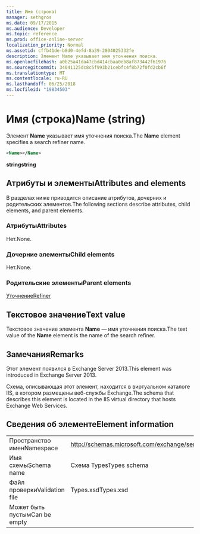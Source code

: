 ```yaml
---
title: Имя (строка)
manager: sethgros
ms.date: 09/17/2015
ms.audience: Developer
ms.topic: reference
ms.prod: office-online-server
localization_priority: Normal
ms.assetid: cffb41de-b8d0-4efd-8a39-2804025332fe
description: Элемент Name указывает имя уточнения поиска.
ms.openlocfilehash: a0b25a41da47cbd414cbaa0eb8af873442f61976
ms.sourcegitcommit: 34041125dc8c5f993b21cebfc4f8b72f0fd2cb6f
ms.translationtype: MT
ms.contentlocale: ru-RU
ms.lasthandoff: 06/25/2018
ms.locfileid: "19834503"
---
```

# <a name="name-string"></a><span data-ttu-id="a9607-103">Имя (строка)</span><span class="sxs-lookup"><span data-stu-id="a9607-103">Name (string)</span></span>

<span data-ttu-id="a9607-104">Элемент **Name** указывает имя уточнения поиска.</span><span class="sxs-lookup"><span data-stu-id="a9607-104">The **Name** element specifies a search refiner name.</span></span> 
  
```XML
<Name></Name>
```

<span data-ttu-id="a9607-105">**string**</span><span class="sxs-lookup"><span data-stu-id="a9607-105">**string**</span></span>

## <a name="attributes-and-elements"></a><span data-ttu-id="a9607-106">Атрибуты и элементы</span><span class="sxs-lookup"><span data-stu-id="a9607-106">Attributes and elements</span></span>

<span data-ttu-id="a9607-107">В разделах ниже приводится описание атрибутов, дочерних и родительских элементов.</span><span class="sxs-lookup"><span data-stu-id="a9607-107">The following sections describe attributes, child elements, and parent elements.</span></span>
  
### <a name="attributes"></a><span data-ttu-id="a9607-108">Атрибуты</span><span class="sxs-lookup"><span data-stu-id="a9607-108">Attributes</span></span>

<span data-ttu-id="a9607-109">Нет.</span><span class="sxs-lookup"><span data-stu-id="a9607-109">None.</span></span>
  
### <a name="child-elements"></a><span data-ttu-id="a9607-110">Дочерние элементы</span><span class="sxs-lookup"><span data-stu-id="a9607-110">Child elements</span></span>

<span data-ttu-id="a9607-111">Нет.</span><span class="sxs-lookup"><span data-stu-id="a9607-111">None.</span></span>
  
### <a name="parent-elements"></a><span data-ttu-id="a9607-112">Родительские элементы</span><span class="sxs-lookup"><span data-stu-id="a9607-112">Parent elements</span></span>

[<span data-ttu-id="a9607-113">Уточнение</span><span class="sxs-lookup"><span data-stu-id="a9607-113">Refiner</span></span>](refiner.md)
  
## <a name="text-value"></a><span data-ttu-id="a9607-114">Текстовое значение</span><span class="sxs-lookup"><span data-stu-id="a9607-114">Text value</span></span>

<span data-ttu-id="a9607-115">Текстовое значение элемента **Name** — имя уточнения поиска.</span><span class="sxs-lookup"><span data-stu-id="a9607-115">The text value of the **Name** element is the name of the search refiner.</span></span> 
  
## <a name="remarks"></a><span data-ttu-id="a9607-116">Замечания</span><span class="sxs-lookup"><span data-stu-id="a9607-116">Remarks</span></span>

<span data-ttu-id="a9607-117">Этот элемент появился в Exchange Server 2013.</span><span class="sxs-lookup"><span data-stu-id="a9607-117">This element was introduced in Exchange Server 2013.</span></span>
  
<span data-ttu-id="a9607-118">Схема, описывающая этот элемент, находится в виртуальном каталоге IIS, в котором размещены веб-службы Exchange.</span><span class="sxs-lookup"><span data-stu-id="a9607-118">The schema that describes this element is located in the IIS virtual directory that hosts Exchange Web Services.</span></span>
  
## <a name="element-information"></a><span data-ttu-id="a9607-119">Сведения об элементе</span><span class="sxs-lookup"><span data-stu-id="a9607-119">Element information</span></span>

|||
|:-----|:-----|
|<span data-ttu-id="a9607-120">Пространство имен</span><span class="sxs-lookup"><span data-stu-id="a9607-120">Namespace</span></span>  <br/> |http://schemas.microsoft.com/exchange/services/2006/types  <br/> |
|<span data-ttu-id="a9607-121">Имя схемы</span><span class="sxs-lookup"><span data-stu-id="a9607-121">Schema name</span></span>  <br/> |<span data-ttu-id="a9607-122">Схема Types</span><span class="sxs-lookup"><span data-stu-id="a9607-122">Types schema</span></span>  <br/> |
|<span data-ttu-id="a9607-123">Файл проверки</span><span class="sxs-lookup"><span data-stu-id="a9607-123">Validation file</span></span>  <br/> |<span data-ttu-id="a9607-124">Types.xsd</span><span class="sxs-lookup"><span data-stu-id="a9607-124">Types.xsd</span></span>  <br/> |
|<span data-ttu-id="a9607-125">Может быть пустым</span><span class="sxs-lookup"><span data-stu-id="a9607-125">Can be empty</span></span>  <br/> ||
   

